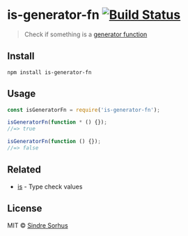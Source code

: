 # is-generator-fn [![Build Status](https://travis-ci.org/sindresorhus/is-generator-fn.svg?branch=master)](https://travis-ci.org/sindresorhus/is-generator-fn)

> Check if something is a [generator function](https://developer.mozilla.org/en-US/docs/Web/JavaScript/Reference/Statements/function*)

## Install

```
npm install is-generator-fn
```

## Usage

```js
const isGeneratorFn = require('is-generator-fn');

isGeneratorFn(function * () {});
//=> true

isGeneratorFn(function () {});
//=> false
```

## Related

- [is](https://github.com/sindresorhus/is) - Type check values

## License

MIT © [Sindre Sorhus](https://sindresorhus.com)
